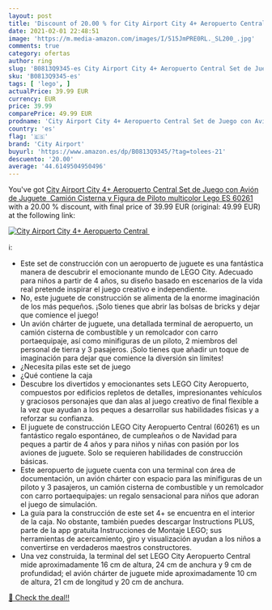 ```yaml
---
layout: post
title: 'Discount of 20.00 % for City Airport City 4+ Aeropuerto Central '
date: 2021-02-01 22:48:51
image: 'https://m.media-amazon.com/images/I/515JmPRE0RL._SL200_.jpg'
comments: true
category: ofertas
author: ring
slug: 'B0813Q9345-es City Airport City 4+ Aeropuerto Central Set de Juego con...'
sku: 'B0813Q9345-es'
tags: [ 'lego', ]
actualPrice: 39.99 EUR
currency: EUR
price: 39.99
comparePrice: 49.99 EUR
prodname: 'City Airport City 4+ Aeropuerto Central Set de Juego con Avión de Juguete  Camión Cisterna y Figura de Piloto  multicolor  Lego ES 60261 '
country: 'es'
flag: '🇪🇸'
brand: 'City Airport'
buyurl: 'https://www.amazon.es/dp/B0813Q9345/?tag=tolees-21'
descuento: '20.00'
average: '44.6149504950496'
---
```


You've got [City Airport City 4+ Aeropuerto Central Set de Juego con Avión de Juguete  Camión Cisterna y Figura de Piloto  multicolor  Lego ES 60261 ](https://www.amazon.es/dp/B0813Q9345/?tag=tolees-21) with a  20.00 % discount, with final price of 39.99 EUR (original: 49.99 EUR) at the following link:

[![City Airport City 4+ Aeropuerto Central ](https://m.media-amazon.com/images/I/515JmPRE0RL._SL200_.jpg)](https://www.amazon.es/dp/B0813Q9345/?tag=tolees-21)

ℹ️:

- Este set de construcción con un aeropuerto de juguete es una fantástica manera de descubrir el emocionante mundo de LEGO City. Adecuado para niños a partir de 4 años, su diseño basado en escenarios de la vida real pretende inspirar el juego creativo e independiente.
- No, este juguete de construcción se alimenta de la enorme imaginación de los más pequeños. ¡Solo tienes que abrir las bolsas de bricks y dejar que comience el juego!
- Un avión chárter de juguete, una detallada terminal de aeropuerto, un camión cisterna de combustible y un remolcador con carro portaequipaje, así como minifiguras de un piloto, 2 miembros del personal de tierra y 3 pasajeros. ¡Solo tienes que añadir un toque de imaginación para dejar que comience la diversión sin límites!
- ¿Necesita pilas este set de juego
- ¿Qué contiene la caja
- Descubre los divertidos y emocionantes sets LEGO City Aeropuerto, compuestos por edificios repletos de detalles, impresionantes vehículos y graciosos personajes que dan alas al juego creativo de final flexible a la vez que ayudan a los peques a desarrollar sus habilidades físicas y a reforzar su confianza.
- El juguete de construcción LEGO City Aeropuerto Central (60261) es un fantástico regalo espontáneo, de cumpleaños o de Navidad para peques a partir de 4 años y para niños y niñas con pasión por los aviones de juguete. Solo se requieren habilidades de construcción básicas.
- Este aeropuerto de juguete cuenta con una terminal con área de documentación, un avión chárter con espacio para las minifiguras de un piloto y 3 pasajeros, un camión cisterna de combustible y un remolcador con carro portaequipajes: un regalo sensacional para niños que adoran el juego de simulación.
- La guía para la construcción de este set 4+ se encuentra en el interior de la caja. No obstante, también puedes descargar Instructions PLUS, parte de la app gratuita Instrucciones de Montaje LEGO; sus herramientas de acercamiento, giro y visualización ayudan a los niños a convertirse en verdaderos maestros constructores.
- Una vez construida, la terminal del set LEGO City Aeropuerto Central mide aproximadamente 16 cm de altura, 24 cm de anchura y 9 cm de profundidad; el avión chárter de juguete mide aproximadamente 10 cm de altura, 21 cm de longitud y 20 cm de anchura.

[🛒 Check the deal!!](https://www.amazon.es/dp/B0813Q9345/?tag=tolees-21)
